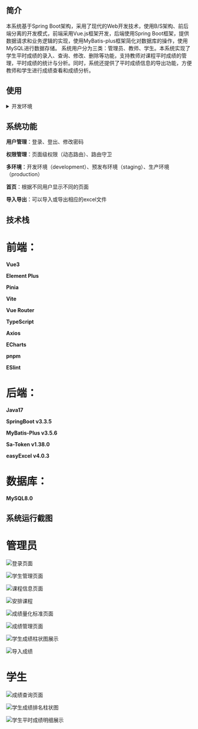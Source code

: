 ## 简介

本系统基于Spring Boot架构，采用了现代的Web开发技术，使用B/S架构、前后端分离的开发模式，前端采用Vue.js框架开发，后端使用Spring Boot框架，提供数据请求和业务逻辑的实现，使用MyBatis-plus框架简化对数据库的操作，使用MySQL进行数据存储。
系统用户分为三类：管理员、教师、学生。本系统实现了学生平时成绩的录入、查询、修改、删除等功能，支持教师对课程平时成绩的管理，平时成绩的统计与分析。同时，系统还提供了平时成绩信息的导出功能，方便教师和学生进行成绩查看和成绩分析。

## 使用

<details>
<summary>开发环境</summary>

<br>

- `Visual Studio Code`
- 安装 `.vscode/extensions.json` 文件中推荐的插件
- `node` 20.x 或 22+
- `pnpm` 9+

</details>


## 系统功能

**用户管理**：登录、登出、修改密码

**权限管理**：页面级权限（动态路由）、路由守卫

**多环境**：开发环境（development）、预发布环境（staging）、生产环境（production）

**首页**：根据不同用户显示不同的页面

**导入导出**：可以导入或导出相应的excel文件


## 技术栈

# 前端：

**Vue3**

**Element Plus**

**Pinia**

**Vite**

**Vue Router**

**TypeScript**

**Axios**

**ECharts**

**pnpm**

**ESlint**



# 后端：

**Java17**

**SpringBoot v3.3.5**

**MyBatis-Plus v3.5.6**

**Sa-Token v1.38.0**

**easyExcel v4.0.3**

# 数据库：

**MySQL8.0**


## 系统运行截图

# 管理员

![登录页面](images/1.png)

![学生管理页面](./images/2.png)

![课程信息页面](./images/3.png)

![安排课程](./images/4.png)

![成绩量化标准页面](./images/5.png)

![成绩管理页面](./images/6.png)

![学生成绩柱状图展示](./images/7.png)

![导入成绩](./images/7-1.png)

# 学生

![成绩查询页面](./images/8.png)

![学生成绩排名柱状图](./images/9.png)

![学生平时成绩明细展示](./images/10.png)

